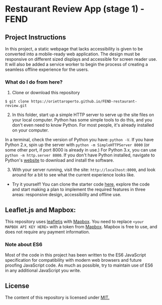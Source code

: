 # Restaurant Review App (stage 1) - FEND

## Project Instructions
In this project, a static webpage that lacks accessibility is given to be converted into a mobile-ready web application. 
The design must be responsive on different sized displays and accessible for screen reader use. It will also be added a 
service worker to begin the process of creating a seamless offline experience for the users.

### What do I do from here?

1. Clone or download this repository

```$ git clone https://oriettaroperto.github.io/FEND-restaurant-review.git```

2. In this folder, start up a simple HTTP server to serve up the site files on your local computer. 
Python has some simple tools to do this, and you don't even need to know Python. For most people, it's already installed on your computer. 

In a terminal, check the version of Python you have: `python -V`. If you have Python 2.x, spin up the server with `python -m SimpleHTTPServer 8000` (or some other port, if port 8000 is already in use.) For Python 3.x, you can use `python -m http.server 8000`. If you don't have Python installed, navigate to Python's [website](https://www.python.org/) to download and install the software.

3. With your server running, visit the site: `http://localhost:8000`, and look around for a bit to see what the current experience looks like.

- Try it yourself! You can clone the starter code [here](https://github.com/udacity/mws-restaurant-stage-1), explore the code and 
start making a plan to implement the required features in three areas: responsive design, accessibility and offline use.

## Leaflet.js and Mapbox:

This repository uses [leafletjs](https://leafletjs.com/) with [Mapbox](https://www.mapbox.com/). You need to replace `<your MAPBOX API KEY HERE>` with a token from [Mapbox](https://www.mapbox.com/). Mapbox is free to use, and does not require any payment information. 

### Note about ES6

Most of the code in this project has been written to the ES6 JavaScript specification for compatibility with modern web browsers and future proofing JavaScript code. As much as possible, try to maintain use of ES6 in any additional JavaScript you write. 

## License
The content of this repository is licensed under [MIT.](https://choosealicense.com/licenses/mit/)

